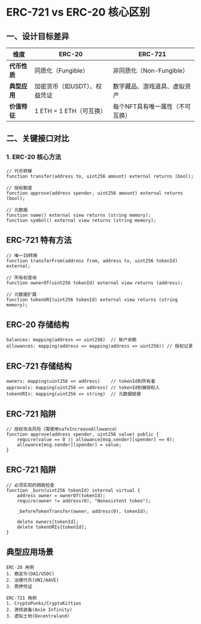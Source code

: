 
# ERC-721 vs ERC-20 核心区别

## 一、设计目标差异
| 维度        | ERC-20                          | ERC-721                          |
|-------------|---------------------------------|----------------------------------|
| **代币性质** | 同质化（Fungible）              | 非同质化（Non-Fungible）         |
| **典型应用** | 加密货币（如USDT）、权益凭证    | 数字藏品、游戏道具、虚拟资产     |
| **价值特征** | 1 ETH = 1 ETH（可互换）         | 每个NFT具有唯一属性（不可互换）  |

## 二、关键接口对比
### 1. ERC-20 核心方法
```solidity
// 代币转移
function transfer(address to, uint256 amount) external returns (bool);

// 授权额度
function approve(address spender, uint256 amount) external returns (bool);

// 元数据
function name() external view returns (string memory);
function symbol() external view returns (string memory);
```

## ERC-721 特有方法
```text
// 唯一ID转移
function transferFrom(address from, address to, uint256 tokenId) external;

// 所有权查询
function ownerOf(uint256 tokenId) external view returns (address);

// 元数据扩展
function tokenURI(uint256 tokenId) external view returns (string memory);
```

## ERC-20 存储结构
```text
balances: mapping(address => uint256)  // 账户余额
allowances: mapping(address => mapping(address => uint256)) // 授权记录
```

## ERC-721 存储结构
```text
owners: mapping(uint256 => address)    // tokenId到所有者
approvals: mapping(uint256 => address) // tokenId到被授权人
tokenURIs: mapping(uint256 => string)  // 元数据链接
```

## ERC-721 陷阱
```text
// 授权攻击风险（需使用safeIncreaseAllowance）
function approve(address spender, uint256 value) public {
    require(value == 0 || allowance[msg.sender][spender] == 0);
    allowance[msg.sender][spender] = value;
}
```

## ERC-721 陷阱
```text
// 必须实现的销毁检查
function _burn(uint256 tokenId) internal virtual {
    address owner = ownerOf(tokenId);
    require(owner != address(0), "Nonexistent token");
    
    _beforeTokenTransfer(owner, address(0), tokenId);
    
    delete owners[tokenId];
    delete tokenURIs[tokenId];
}
```

## 典型应用场景
```text
ERC-20 用例
1. 稳定币(DAI/USDC)
2. 治理代币(UNI/AAVE)
3. 质押凭证

ERC-721 用例
1. CryptoPunks/CryptoKitties
2. 游戏装备(Axie Infinity)
3. 虚拟土地(Decentraland)
```









